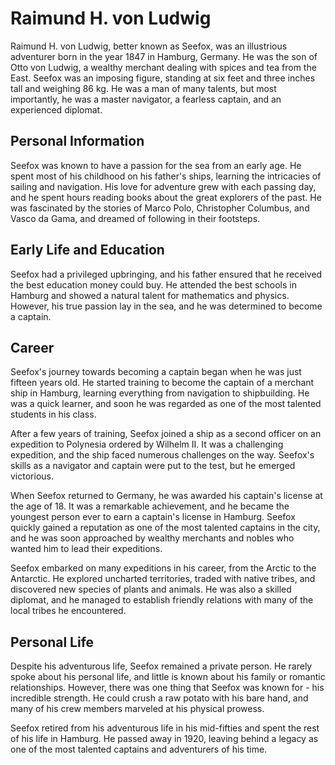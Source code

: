 # Raimund H. von Ludwig

Raimund H. von Ludwig, better known as Seefox, was an illustrious adventurer born in the year 1847 in Hamburg, Germany. He was the son of Otto von Ludwig, a wealthy merchant dealing with spices and tea from the East. Seefox was an imposing figure, standing at six feet and three inches tall and weighing 86 kg. He was a man of many talents, but most importantly, he was a master navigator, a fearless captain, and an experienced diplomat.

## Personal Information

Seefox was known to have a passion for the sea from an early age. He spent most of his childhood on his father's ships, learning the intricacies of sailing and navigation. His love for adventure grew with each passing day, and he spent hours reading books about the great explorers of the past. He was fascinated by the stories of Marco Polo, Christopher Columbus, and Vasco da Gama, and dreamed of following in their footsteps.

## Early Life and Education

Seefox had a privileged upbringing, and his father ensured that he received the best education money could buy. He attended the best schools in Hamburg and showed a natural talent for mathematics and physics. However, his true passion lay in the sea, and he was determined to become a captain.

## Career

Seefox's journey towards becoming a captain began when he was just fifteen years old. He started training to become the captain of a merchant ship in Hamburg, learning everything from navigation to shipbuilding. He was a quick learner, and soon he was regarded as one of the most talented students in his class.

After a few years of training, Seefox joined a ship as a second officer on an expedition to Polynesia ordered by Wilhelm II. It was a challenging expedition, and the ship faced numerous challenges on the way. Seefox's skills as a navigator and captain were put to the test, but he emerged victorious.

When Seefox returned to Germany, he was awarded his captain's license at the age of 18. It was a remarkable achievement, and he became the youngest person ever to earn a captain's license in Hamburg. Seefox quickly gained a reputation as one of the most talented captains in the city, and he was soon approached by wealthy merchants and nobles who wanted him to lead their expeditions.

Seefox embarked on many expeditions in his career, from the Arctic to the Antarctic. He explored uncharted territories, traded with native tribes, and discovered new species of plants and animals. He was also a skilled diplomat, and he managed to establish friendly relations with many of the local tribes he encountered.

## Personal Life

Despite his adventurous life, Seefox remained a private person. He rarely spoke about his personal life, and little is known about his family or romantic relationships. However, there was one thing that Seefox was known for - his incredible strength. He could crush a raw potato with his bare hand, and many of his crew members marveled at his physical prowess.

Seefox retired from his adventurous life in his mid-fifties and spent the rest of his life in Hamburg. He passed away in 1920, leaving behind a legacy as one of the most talented captains and adventurers of his time.